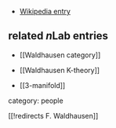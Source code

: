 

* [Wikipedia entry](http://en.wikipedia.org/wiki/Friedhelm_Waldhausen)

## related $n$Lab entries

* [[Waldhausen category]]

* [[Waldhausen K-theory]]

* [[3-manifold]]

category: people

[[!redirects F. Waldhausen]]